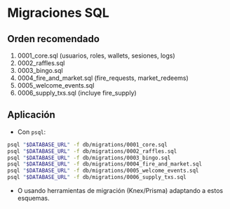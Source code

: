 # Migraciones SQL

## Orden recomendado
1. 0001_core.sql (usuarios, roles, wallets, sesiones, logs)
2. 0002_raffles.sql
3. 0003_bingo.sql
4. 0004_fire_and_market.sql (fire_requests, market_redeems)
5. 0005_welcome_events.sql
6. 0006_supply_txs.sql (incluye fire_supply)

## Aplicación
- Con `psql`:
```bash
psql "$DATABASE_URL" -f db/migrations/0001_core.sql
psql "$DATABASE_URL" -f db/migrations/0002_raffles.sql
psql "$DATABASE_URL" -f db/migrations/0003_bingo.sql
psql "$DATABASE_URL" -f db/migrations/0004_fire_and_market.sql
psql "$DATABASE_URL" -f db/migrations/0005_welcome_events.sql
psql "$DATABASE_URL" -f db/migrations/0006_supply_txs.sql
```

- O usando herramientas de migración (Knex/Prisma) adaptando a estos esquemas.

